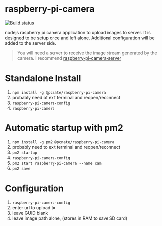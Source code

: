 # raspberry-pi-camera
[![Build status](https://dev.azure.com/pcnate/raspberry-pi-camera/_apis/build/status/raspberry-pi-camera-CI)](https://dev.azure.com/pcnate/raspberry-pi-camera/_build/latest?definitionId=1)

nodejs raspberry pi camera application to upload images to server. It is designed to be setup once and left alone. Additional configuration will be added to the server side.

> You will need a server to receive the image stream generated by the camera. I recommend [raspberry-pi-camera-server](https://github.com/pcnate/raspberry-pi-camera-server)

# Standalone Install

1) `npm install -g @pcnate/raspberry-pi-camera`
2) probably need ot exit terminal and reopen/reconnect
3) `raspberry-pi-camera-config`
4) `raspberry-pi-camera`

# Automatic startup with pm2

1) `npm install -g pm2 @pcnate/raspberry-pi-camera`
2) probably need to exit terminal and reopen/reconnect
3) `pm2 startup`
4) `raspberry-pi-camera-config`
5) `pm2 start raspberry-pi-camera --name cam`
6) `pm2 save`

# Configuration

1) `raspberry-pi-camera-config`
2) enter url to upload to
3) leave GUID blank
4) leave image path alone, (stores in RAM to save SD card)
